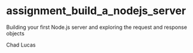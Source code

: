 # assignment_build_a_nodejs_server
Building your first Node.js server and exploring the request and response objects

Chad Lucas